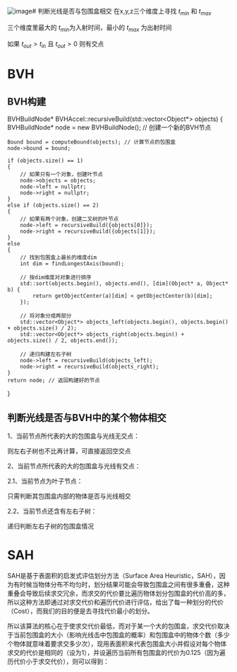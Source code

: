 ![image](https://github.com/user-attachments/assets/ffc7724b-90bb-4cdc-8973-9b155c310c83)# 判断光线是否与包围盒相交
在x,y,z三个维度上寻找 $t_{min}$ 和 $t_{max}$

三个维度里最大的 $t_{min}$为入射时间，最小的 $t_{max}$ 为出射时间

如果 $t_{out}>t_{in}$ 且 $t_{out}>0$ 则有交点

# BVH
## BVH构建
BVHBuildNode* BVHAccel::recursiveBuild(std::vector<Object*> objects)
{
    BVHBuildNode* node = new BVHBuildNode(); // 创建一个新的BVH节点

    Bound bound = computeBound(objects); // 计算节点的包围盒
    node->bound = bound;

    if (objects.size() == 1)
    {
        // 如果只有一个对象，创建叶节点
        node->objects = objects;
        node->left = nullptr;
        node->right = nullptr;
    }
    else if (objects.size() == 2)
    {
        // 如果有两个对象，创建二叉树的叶节点
        node->left = recursiveBuild({objects[0]});
        node->right = recursiveBuild({objects[1]});
    }
    else
    {
        // 找到包围盒上最长的维度dim
        int dim = findLongestAxis(bound);

        // 按dim维度对对象进行排序
        std::sort(objects.begin(), objects.end(), [dim](Object* a, Object* b) {
            return getObjectCenter(a)[dim] < getObjectCenter(b)[dim];
        });

        // 将对象分成两部分
        std::vector<Object*> objects_left(objects.begin(), objects.begin() + objects.size() / 2);
        std::vector<Object*> objects_right(objects.begin() + objects.size() / 2, objects.end());

        // 递归构建左右子树
        node->left = recursiveBuild(objects_left);
        node->right = recursiveBuild(objects_right);
    }
    return node; // 返回构建好的节点
}

## 判断光线是否与BVH中的某个物体相交
1、当前节点所代表的大的包围盒与光线无交点：

则左右子树也不比再计算，可直接返回空交点

2、当前节点所代表的大的包围盒与光线有交点：

2.1、当前节点为叶子节点：

只需判断其包围盒内部的物体是否与光线相交

2.2、当前节点还含有左右子树：

递归判断左右子树的包围盒情况
# SAH
SAH是基于表面积的启发式评估划分方法（Surface Area Heuristic，SAH），因为有时候当物体分布不均匀时，划分结果可能会导致包围盒之间有很多重叠，这种重叠会导致后续求交冗余，而求交的代价要比遍历物体划分包围盒的代价高的多，所以这种方法即通过对求交代价和遍历代价进行评估，给出了每一种划分的代价（Cost），而我们的目的便是去寻找代价最小的划分。

所以该算法的核心在于使求交代价最低，而对于某一个大的包围盒，求交代价取决于当前包围盒的大小（影响光线击中包围盒的概率）和包围盒中的物体个数（多少个物体就意味着要求交多少次），现用表面积来代表包围盒大小并假设对每个物体求交的代价是相同的（设为1），并设遍历当前所有包围盒的代价为0.125（因为遍历代价小于求交代价），则可以得到：


